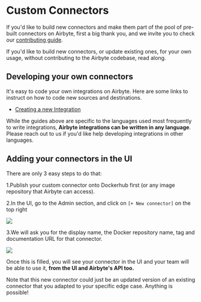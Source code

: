 # Custom Connectors

If you'd like to build new connectors and make them part of the pool of pre-built connectors on Airbyte, first a big thank you, and we invite you to check our [contributing guide](../contributing-to-airbyte/).

If you'd like to build new connectors, or update existing ones, for your own usage, without contributing to the Airbyte codebase, read along.

## Developing your own connectors

It's easy to code your own integrations on Airbyte. Here are some links to instruct on how to code new sources and destinations.

* [Creating a new Integration](https://github.com/airbytehq/airbyte/blob/master/airbyte-integrations/README.md)

While the guides above are specific to the languages used most frequently to write integrations, **Airbyte integrations can be written in any language**. Please reach out to us if you'd like help developing integrations in other languages.

## Adding your connectors in the UI

There are only 3 easy steps to do that:

1.Publish your custom connector onto Dockerhub first \(or any image repository that Airbyte can access\).

2.In the UI, go to the Admin section, and click on `[+ New connector]` on the top right

![](https://lh4.googleusercontent.com/8lW_KRkw8w8q96JUJ7Snxj9MRC8toOyd7avLEj9anID53Q7Vj1bkPRSp8skV1VcIJPWsjWugX0pj0jCZ2jdaBwqhZED9E7DN5SRX_FWyRMdQu1eRojCTGm3xW2R8xYC9JE_kQtwn)

3.We will ask you for the display name, the Docker repository name, tag and documentation URL for that connector.

![](https://lh6.googleusercontent.com/UfEol2AKAR-7pKtJnzPNRoEDgOlEfoi9cA3SzB1NboENOZnniaJFfUGcCcVxYtzC8R97tnLwOh28Er5wS_aNujfXCSKUh0K7lhu7xUFYm4oiVCDlFdsdJNvgVihWp0u13ZNyzFuA)

Once this is filled, you will see your connector in the UI and your team will be able to use it, **from the UI and Airbyte's API too.**

Note that this new connector could just be an updated version of an existing connector that you adapted to your specific edge case. Anything is possible!

